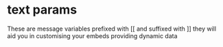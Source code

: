 # text params


These are message variables prefixed with [[ and suffixed with ]] they will aid you in customising your embeds providing dynamic data